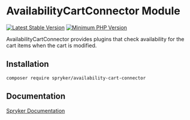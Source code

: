 # AvailabilityCartConnector Module
[![Latest Stable Version](https://poser.pugx.org/spryker/availability-cart-connector/v/stable.svg)](https://packagist.org/packages/spryker/availability-cart-connector)
[![Minimum PHP Version](https://img.shields.io/badge/php-%3E%3D%208.0-8892BF.svg)](https://php.net/)

AvailabilityCartConnector provides plugins that check availability for the cart items when the cart is modified.

## Installation

```
composer require spryker/availability-cart-connector
```

## Documentation

[Spryker Documentation](https://docs.spryker.com)
